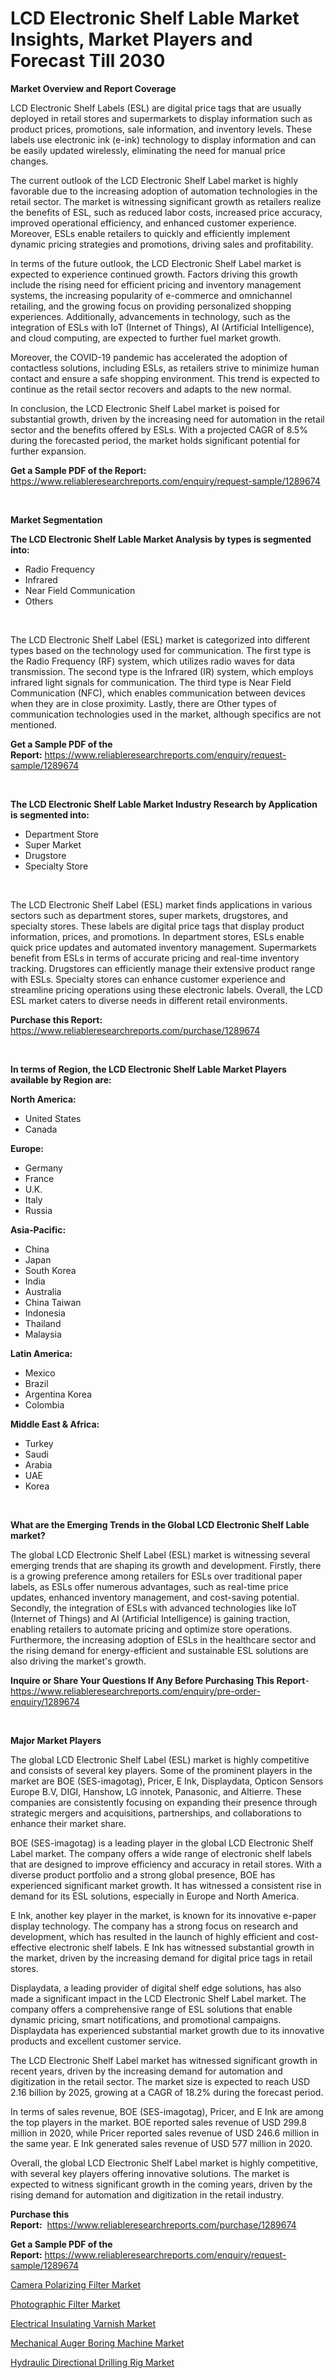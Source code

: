 <p><h1>LCD Electronic Shelf Lable Market Insights, Market Players and Forecast Till 2030</h1></p><p><strong>Market Overview and Report Coverage</strong></p>
<p><p>LCD Electronic Shelf Labels (ESL) are digital price tags that are usually deployed in retail stores and supermarkets to display information such as product prices, promotions, sale information, and inventory levels. These labels use electronic ink (e-ink) technology to display information and can be easily updated wirelessly, eliminating the need for manual price changes.</p><p>The current outlook of the LCD Electronic Shelf Label market is highly favorable due to the increasing adoption of automation technologies in the retail sector. The market is witnessing significant growth as retailers realize the benefits of ESL, such as reduced labor costs, increased price accuracy, improved operational efficiency, and enhanced customer experience. Moreover, ESLs enable retailers to quickly and efficiently implement dynamic pricing strategies and promotions, driving sales and profitability.</p><p>In terms of the future outlook, the LCD Electronic Shelf Label market is expected to experience continued growth. Factors driving this growth include the rising need for efficient pricing and inventory management systems, the increasing popularity of e-commerce and omnichannel retailing, and the growing focus on providing personalized shopping experiences. Additionally, advancements in technology, such as the integration of ESLs with IoT (Internet of Things), AI (Artificial Intelligence), and cloud computing, are expected to further fuel market growth.</p><p>Moreover, the COVID-19 pandemic has accelerated the adoption of contactless solutions, including ESLs, as retailers strive to minimize human contact and ensure a safe shopping environment. This trend is expected to continue as the retail sector recovers and adapts to the new normal.</p><p>In conclusion, the LCD Electronic Shelf Label market is poised for substantial growth, driven by the increasing need for automation in the retail sector and the benefits offered by ESLs. With a projected CAGR of 8.5% during the forecasted period, the market holds significant potential for further expansion.</p></p>
<p><strong>Get a Sample PDF of the Report:</strong> <a href="https://www.reliableresearchreports.com/enquiry/request-sample/1289674">https://www.reliableresearchreports.com/enquiry/request-sample/1289674</a></p>
<p>&nbsp;</p>
<p><strong>Market Segmentation</strong></p>
<p><strong>The LCD Electronic Shelf Lable Market Analysis by types is segmented into:</strong></p>
<p><ul><li>Radio Frequency</li><li>Infrared</li><li>Near Field Communication</li><li>Others</li></ul></p>
<p>&nbsp;</p>
<p><p>The LCD Electronic Shelf Label (ESL) market is categorized into different types based on the technology used for communication. The first type is the Radio Frequency (RF) system, which utilizes radio waves for data transmission. The second type is the Infrared (IR) system, which employs infrared light signals for communication. The third type is Near Field Communication (NFC), which enables communication between devices when they are in close proximity. Lastly, there are Other types of communication technologies used in the market, although specifics are not mentioned.</p></p>
<p><strong>Get a Sample PDF of the Report:</strong>&nbsp;<a href="https://www.reliableresearchreports.com/enquiry/request-sample/1289674">https://www.reliableresearchreports.com/enquiry/request-sample/1289674</a></p>
<p>&nbsp;</p>
<p><strong>The LCD Electronic Shelf Lable Market Industry Research by Application is segmented into:</strong></p>
<p><ul><li>Department Store</li><li>Super Market</li><li>Drugstore</li><li>Specialty Store</li></ul></p>
<p>&nbsp;</p>
<p><p>The LCD Electronic Shelf Label (ESL) market finds applications in various sectors such as department stores, super markets, drugstores, and specialty stores. These labels are digital price tags that display product information, prices, and promotions. In department stores, ESLs enable quick price updates and automated inventory management. Supermarkets benefit from ESLs in terms of accurate pricing and real-time inventory tracking. Drugstores can efficiently manage their extensive product range with ESLs. Specialty stores can enhance customer experience and streamline pricing operations using these electronic labels. Overall, the LCD ESL market caters to diverse needs in different retail environments.</p></p>
<p><strong>Purchase this Report:</strong>&nbsp; <a href="https://www.reliableresearchreports.com/purchase/1289674">https://www.reliableresearchreports.com/purchase/1289674</a></p>
<p>&nbsp;</p>
<p><strong>In terms of Region, the LCD Electronic Shelf Lable Market Players available by Region are:</strong></p>
<p>
    <p> <strong> North America: </strong>
        <ul>
            <li>United States</li>
            <li>Canada</li>
        </ul>
        </p> 
    <p> <strong> Europe: </strong>
        <ul>
            <li>Germany</li>
            <li>France</li>
            <li>U.K.</li>
            <li>Italy</li>
            <li>Russia</li>
        </ul>
        </p> 
    <p> <strong> Asia-Pacific: </strong>
        <ul>
            <li>China</li>
            <li>Japan</li>
            <li>South Korea</li>
            <li>India</li>
            <li>Australia</li>
            <li>China Taiwan</li>
            <li>Indonesia</li>
            <li>Thailand</li>
            <li>Malaysia</li>
        </ul>
        </p> 
    <p> <strong> Latin America: </strong>
        <ul>
            <li>Mexico</li>
            <li>Brazil</li>
            <li>Argentina Korea</li>
            <li>Colombia</li>
        </ul>
        </p> 
    <p> <strong> Middle East & Africa: </strong>
        <ul>
            <li>Turkey</li>
            <li>Saudi</li>
            <li>Arabia</li>
            <li>UAE</li>
            <li>Korea</li>
        </ul>
    </p>
    </p>
<p>&nbsp;</p>
<p><strong>What are the Emerging Trends in the Global LCD Electronic Shelf Lable market?</strong></p>
<p><p>The global LCD Electronic Shelf Label (ESL) market is witnessing several emerging trends that are shaping its growth and development. Firstly, there is a growing preference among retailers for ESLs over traditional paper labels, as ESLs offer numerous advantages, such as real-time price updates, enhanced inventory management, and cost-saving potential. Secondly, the integration of ESLs with advanced technologies like IoT (Internet of Things) and AI (Artificial Intelligence) is gaining traction, enabling retailers to automate pricing and optimize store operations. Furthermore, the increasing adoption of ESLs in the healthcare sector and the rising demand for energy-efficient and sustainable ESL solutions are also driving the market's growth.</p></p>
<p><strong>Inquire or Share Your Questions If Any Before Purchasing This Report</strong>- <a href="https://www.reliableresearchreports.com/enquiry/pre-order-enquiry/1289674">https://www.reliableresearchreports.com/enquiry/pre-order-enquiry/1289674</a></p>
<p>&nbsp;</p>
<p><strong>Major Market Players</strong></p>
<p><p>The global LCD Electronic Shelf Label (ESL) market is highly competitive and consists of several key players. Some of the prominent players in the market are BOE (SES-imagotag), Pricer, E Ink, Displaydata, Opticon Sensors Europe B.V, DIGI, Hanshow, LG innotek, Panasonic, and Altierre. These companies are consistently focusing on expanding their presence through strategic mergers and acquisitions, partnerships, and collaborations to enhance their market share.</p><p>BOE (SES-imagotag) is a leading player in the global LCD Electronic Shelf Label market. The company offers a wide range of electronic shelf labels that are designed to improve efficiency and accuracy in retail stores. With a diverse product portfolio and a strong global presence, BOE has experienced significant market growth. It has witnessed a consistent rise in demand for its ESL solutions, especially in Europe and North America.</p><p>E Ink, another key player in the market, is known for its innovative e-paper display technology. The company has a strong focus on research and development, which has resulted in the launch of highly efficient and cost-effective electronic shelf labels. E Ink has witnessed substantial growth in the market, driven by the increasing demand for digital price tags in retail stores.</p><p>Displaydata, a leading provider of digital shelf edge solutions, has also made a significant impact in the LCD Electronic Shelf Label market. The company offers a comprehensive range of ESL solutions that enable dynamic pricing, smart notifications, and promotional campaigns. Displaydata has experienced substantial market growth due to its innovative products and excellent customer service.</p><p>The LCD Electronic Shelf Label market has witnessed significant growth in recent years, driven by the increasing demand for automation and digitization in the retail sector. The market size is expected to reach USD 2.16 billion by 2025, growing at a CAGR of 18.2% during the forecast period.</p><p>In terms of sales revenue, BOE (SES-imagotag), Pricer, and E Ink are among the top players in the market. BOE reported sales revenue of USD 299.8 million in 2020, while Pricer reported sales revenue of USD 246.6 million in the same year. E Ink generated sales revenue of USD 577 million in 2020.</p><p>Overall, the global LCD Electronic Shelf Label market is highly competitive, with several key players offering innovative solutions. The market is expected to witness significant growth in the coming years, driven by the rising demand for automation and digitization in the retail industry.</p></p>
<p><strong>Purchase this Report:</strong>&nbsp;&nbsp;<a href="https://www.reliableresearchreports.com/purchase/1289674">https://www.reliableresearchreports.com/purchase/1289674</a></p>
<p></p>
<p><strong>Get a Sample PDF of the Report:</strong>&nbsp;<a href="https://www.reliableresearchreports.com/enquiry/request-sample/1289674">https://www.reliableresearchreports.com/enquiry/request-sample/1289674</a></p>
<p><p><a href="https://www.linkedin.com/pulse/camera-polarizing-filter-market-research-report-provides-thorough-udwoe/">Camera Polarizing Filter Market</a></p><p><a href="https://www.linkedin.com/pulse/photographic-filter-market-size-2023-2030-global-industrial-3pwxe/">Photographic Filter Market</a></p><p><a href="https://medium.com/@dellkoepp/analyzing-electrical-insulating-varnish-market-global-industry-perspective-and-forecast-2023-to-3cf07fe5d79a">Electrical Insulating Varnish Market</a></p><p><a href="https://github.com/sndrkn/Market-Research-Report-List-1/blob/main/mechanical-auger-boring-machine-market.md">Mechanical Auger Boring Machine Market</a></p><p><a href="https://github.com/melchekhinf/Market-Research-Report-List-1/blob/main/hydraulic-directional-drilling-rig-market.md">Hydraulic Directional Drilling Rig Market</a></p></p>